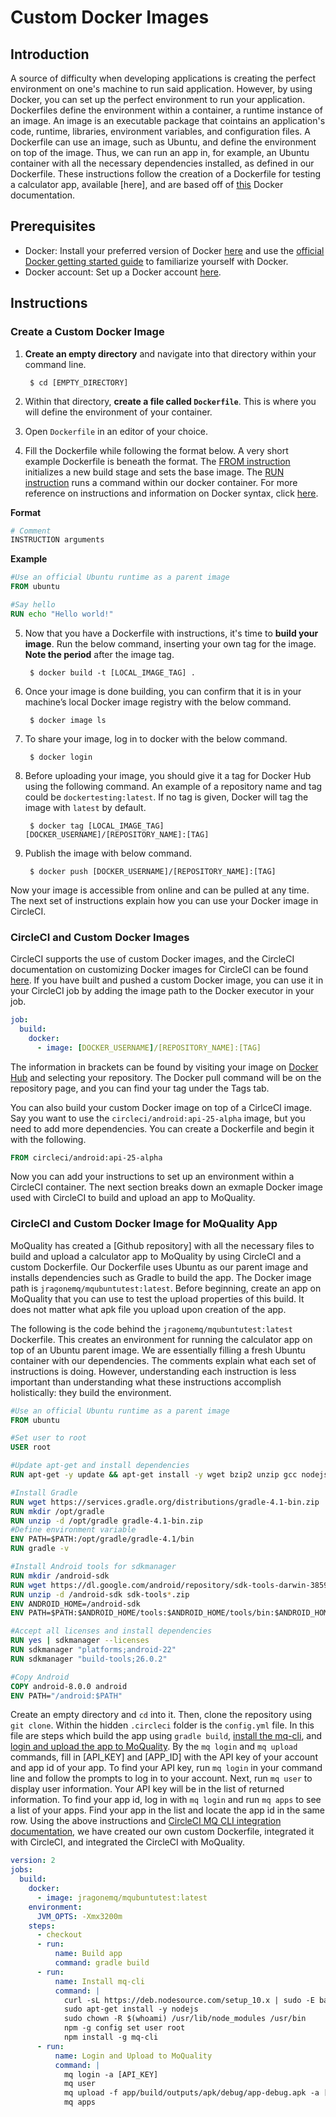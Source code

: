 # Custom Docker Images

## Introduction

A source of difficulty when developing applications is creating the perfect environment on one's machine to run said application. However, by using Docker, you can set up the perfect environment to run your application. Dockerfiles define the environment within a container, a runtime instance of an image. An image is an executable package that cointains an application's code, runtime, libraries, environment variables, and configuration files. A Dockerfile can use an image, such as Ubuntu, and define the environment on top of the image. Thus, we can run an app in, for example, an Ubuntu container with all the necessary dependencies installed, as defined in our Dockerfile. These instructions follow the creation of a Dockerfile for testing a calculator app, available [here], and are based off of [this](https://docs.docker.com/get-started/part2/#introduction) Docker documentation.

## Prerequisites

* Docker: Install your preferred version of Docker [here](https://docs.docker.com/install/) and use the [official Docker getting started guide](https://docs.docker.com/get-started/) to familiarize yourself with Docker.
* Docker account: Set up a Docker account [here](https://cloud.docker.com/).

## Instructions

### Create a Custom Docker Image

1. **Create an empty directory** and navigate into that directory within your command line.

        $ cd [EMPTY_DIRECTORY]

2. Within that directory, **create a file called `Dockerfile`**. This is where you will define the environment of your container.

3. Open `Dockerfile` in an editor of your choice.

4. Fill the Dockerfile while following the format below. A very short example Dockerfile is beneath the format. The [FROM instruction](https://docs.docker.com/engine/reference/builder/#from) initializes a new build stage and sets the base image. The [RUN instruction](https://docs.docker.com/engine/reference/builder/#run) runs a command within our docker container. For more reference on instructions and information on Docker syntax, click [here](https://docs.docker.com/engine/reference/builder/#usage).

**Format**

``` Dockerfile
# Comment
INSTRUCTION arguments
```

**Example**

``` Dockerfile
#Use an official Ubuntu runtime as a parent image
FROM ubuntu

#Say hello
RUN echo "Hello world!"
```

5. Now that you have a Dockerfile with instructions, it's time to **build your image**. Run the below command, inserting your own tag for the image. **Note the period** after the image tag.

        $ docker build -t [LOCAL_IMAGE_TAG] .

6. Once your image is done building, you can confirm that it is in your machine’s local Docker image registry with the below command.

        $ docker image ls

7. To share your image, log in to docker with the below command.

        $ docker login

8. Before uploading your image, you should give it a tag for Docker Hub using the following command. An example of a repository name and tag could be `dockertesting:latest`. If no tag is given, Docker will tag the image with `latest` by default.

        $ docker tag [LOCAL_IMAGE_TAG] [DOCKER_USERNAME]/[REPOSITORY_NAME]:[TAG]

9. Publish the image with below command.

        $ docker push [DOCKER_USERNAME]/[REPOSITORY_NAME]:[TAG]

Now your image is accessible from online and can be pulled at any time. The next set of instructions explain how you can use your Docker image in CircleCI.

### CircleCI and Custom Docker Images

CircleCI supports the use of custom Docker images, and the CircleCI documentation on customizing Docker images for CircleCI can be found [here](https://circleci.com/docs/2.0/custom-images/). If you have built and pushed a custom Docker image, you can use it in your CircleCI job by adding the image path to the Docker executor in your job.

```YAML
job:
  build:
    docker:
      - image: [DOCKER_USERNAME]/[REPOSITORY_NAME]:[TAG]
```

The information in brackets can be found by visiting your image on [Docker Hub](https://hub.docker.com/) and selecting your repository. The Docker pull command will be on the repository page, and you can find your tag under the Tags tab.

You can also build your custom Docker image on top of a CirlceCI image. Say you want to use the `circleci/android:api-25-alpha` image, but you need to add more dependencies. You can create a Dockerfile and begin it with the following.

```Dockerfile
FROM circleci/android:api-25-alpha
```

Now you can add your instructions to set up an environment within a CircleCI container. The next section breaks down an exmaple Docker image used with CircleCI to build and upload an app to MoQuality.

### CircleCI and Custom Docker Image for MoQuality App

MoQuality has created a [Github repository] with all the necessary files to build and upload a calculator app to MoQuality by using CircleCI and a custom Dockerfile. Our Dockerfile uses Ubuntu as our parent image and installs dependencies such as Gradle to build the app. The Docker image path is `jragonemq/mqubuntutest:latest`. Before beginning, create an app on MoQuality that you can use to test the upload properties of this build. It does not matter what apk file you upload upon creation of the app.

The following is the code behind the `jragonemq/mqubuntutest:latest` Dockerfile. This creates an environment for running the calculator app on top of an Ubuntu parent image. We are essentially filling a fresh Ubuntu container with our dependencies. The comments explain what each set of instructions is doing. However, understanding each instruction is less important than understanding what these instructions accomplish holistically: they build the environment.

``` Dockerfile
#Use an official Ubuntu runtime as a parent image
FROM ubuntu

#Set user to root
USER root

#Update apt-get and install dependencies
RUN apt-get -y update && apt-get install -y wget bzip2 unzip gcc nodejs npm openjdk-8-jdk git sudo curl

#Install Gradle
RUN wget https://services.gradle.org/distributions/gradle-4.1-bin.zip
RUN mkdir /opt/gradle
RUN unzip -d /opt/gradle gradle-4.1-bin.zip
#Define environment variable
ENV PATH=$PATH:/opt/gradle/gradle-4.1/bin
RUN gradle -v

#Install Android tools for sdkmanager
RUN mkdir /android-sdk
RUN wget https://dl.google.com/android/repository/sdk-tools-darwin-3859397.zip
RUN unzip -d /android-sdk sdk-tools*.zip
ENV ANDROID_HOME=/android-sdk
ENV PATH=$PATH:$ANDROID_HOME/tools:$ANDROID_HOME/tools/bin:$ANDROID_HOME/tools/platform-tools:$ANDROID_HOME/build-tools/26.0.2

#Accept all licenses and install dependencies
RUN yes | sdkmanager --licenses
RUN sdkmanager "platforms;android-22"
RUN sdkmanager "build-tools;26.0.2"

#Copy Android
COPY android-8.0.0 android
ENV PATH="/android:$PATH"
```

Create an empty directory and `cd` into it. Then, clone the repository using `git clone`. Within the hidden `.circleci` folder is the `config.yml` file. In this file are steps which build the app using `gradle build`, [install the mq-cli](circleci.md#instructions), and [login and upload the app to MoQuality](circleci.md#instructions). By the `mq login` and `mq upload` commands, fill in [API_KEY] and [APP_ID] with the API key of your account and app id of your app. To find your API key, run `mq login` in your command line and follow the prompts to log in to your account. Next, run `mq user` to display user information. Your API key will be in the list of returned information. To find your app id, log in with `mq login` and run `mq apps` to see a list of your apps. Find your app in the list and locate the app id in the same row. Using the above instructions and [CircleCI MQ CLI integration documentation](circleci.md), we have created our own custom Dockerfile, integrated it with CircleCI, and integrated the CircleCI with MoQuality.

```YAML
version: 2
jobs:
  build:
    docker:
      - image: jragonemq/mqubuntutest:latest
    environment:
      JVM_OPTS: -Xmx3200m
    steps:
      - checkout
      - run:
          name: Build app
          command: gradle build
      - run:
          name: Install mq-cli
          command: |
            curl -sL https://deb.nodesource.com/setup_10.x | sudo -E bash -
            sudo apt-get install -y nodejs
            sudo chown -R $(whoami) /usr/lib/node_modules /usr/bin
            npm -g config set user root
            npm install -g mq-cli
      - run:
          name: Login and Upload to MoQuality
          command: |
            mq login -a [API_KEY]
            mq user
            mq upload -f app/build/outputs/apk/debug/app-debug.apk -a [APP_ID]
            mq apps
```